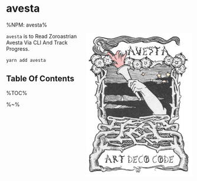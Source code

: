 # avesta

%NPM: avesta%

<img src="doc/avesta.jpg" align="right">

`avesta` is to Read Zoroastrian Avesta Via CLI And Track Progress.

```sh
yarn add avesta
```

## Table Of Contents

%TOC%

%~%